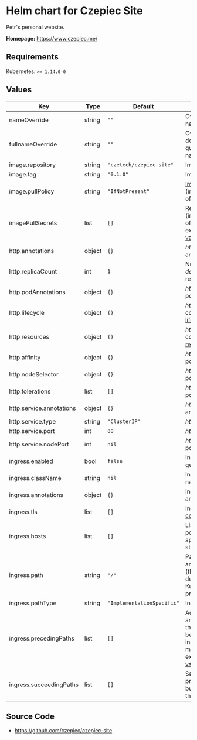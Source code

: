 # Helm chart for Czepiec Site

Petr's personal website.

**Homepage:** <https://www.czepiec.me/>

## Requirements

Kubernetes: `>= 1.14.0-0`

## Values

| Key | Type | Default | Description |
|-----|------|---------|-------------|
| nameOverride | string | `""` | Override the name of the chart |
| fullnameOverride | string | `""` | Override the default fully qualified app name |
| image.repository | string | `"czetech/czepiec-site"` | Image repository |
| image.tag | string | `"0.1.0"` | Image tag |
| image.pullPolicy | string | `"IfNotPresent"` | [Image pull policy][k8s-imagepull] (imagePullPolicy of a container) |
| imagePullSecrets | list | `[]` | [Registry secret][k8s-registry] (imagePullSecrets of a pod, see example in [values.yaml]) |
| http.annotations | object | `{}` | _http deployment_ annotations |
| http.replicaCount | int | `1` | Number of _http deployment_ replicas |
| http.podAnnotations | object | `{}` | _http deployment_ pod annotations |
| http.lifecycle | object | `{}` | _http deployment_ container [lifecycle hooks][k8s-lifecycle] |
| http.resources | object | `{}` | _http deployment_ container [resources][k8s-resources] |
| http.affinity | object | `{}` | _http deployment_ pod [affinity][k8s-affinity] |
| http.nodeSelector | object | `{}` | _http deployment_ pod [node selector][k8s-nodeselector] |
| http.tolerations | list | `[]` | _http deployment_ pod [tolerations][k8s-tolerations] |
| http.service.annotations | object | `{}` | _http service_ annotations |
| http.service.type | string | `"ClusterIP"` | _http service_ [type][k8s-servicetype] |
| http.service.port | int | `80` | _http service_ port |
| http.service.nodePort | int | `nil` | _http service_ node port |
| ingress.enabled | bool | `false` | Ingress record generation |
| ingress.className | string | `nil` | Ingress class name |
| ingress.annotations | object | `{}` | Ingress annotations |
| ingress.tls | list | `[]` | Ingress [TLS certificates][k8s-tls] |
| ingress.hosts | list | `[]` | List of hosts pointing to an application (list of strings) |
| ingress.path | string | `"/"` | Path pointing to an application (the format depends on the Kubernetes provider) |
| ingress.pathType | string | `"ImplementationSpecific"` | Ingress [path type][k8s-pathtype] |
| ingress.precedingPaths | list | `[]` | Additional arbitrary paths that may need to be added to the ingress before the main path (see example in [values.yaml]) |
| ingress.succeedingPaths | list | `[]` | Same as precedingPaths but added after the main path |

## Source Code

* <https://github.com/czepiec/czepiec-site>

[k8s-affinity]: https://kubernetes.io/docs/concepts/scheduling-eviction/assign-pod-node/#affinity-and-anti-affinity
[k8s-imagepull]: https://kubernetes.io/docs/concepts/containers/images/#updating-images
[k8s-lifecycle]: https://kubernetes.io/docs/concepts/containers/container-lifecycle-hooks/
[k8s-nodeselector]: https://kubernetes.io/docs/concepts/scheduling-eviction/assign-pod-node/
[k8s-pathtype]: https://kubernetes.io/docs/concepts/services-networking/ingress/#path-types
[k8s-registry]: https://kubernetes.io/docs/concepts/containers/images/#using-a-private-registry
[k8s-resources]: https://kubernetes.io/docs/concepts/configuration/manage-resources-containers/
[k8s-servicetype]: https://kubernetes.io/docs/concepts/services-networking/service/#publishing-services-service-types
[k8s-tls]: https://kubernetes.io/docs/concepts/services-networking/ingress/#tls
[k8s-tolerations]: https://kubernetes.io/docs/concepts/scheduling-eviction/taint-and-toleration/
[values.yaml]: values.yaml
